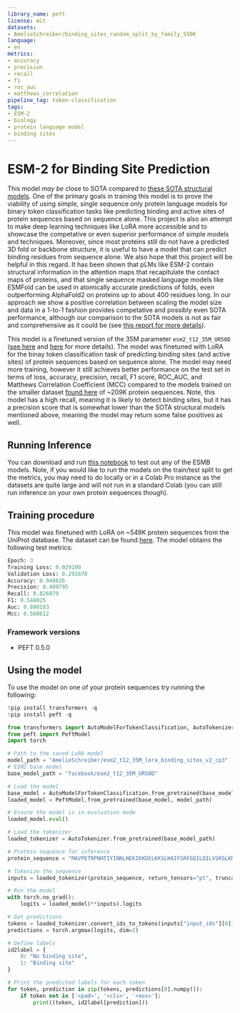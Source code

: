 ```yaml
---
library_name: peft
license: mit
datasets:
- AmelieSchreiber/binding_sites_random_split_by_family_550K
language:
- en
metrics:
- accuracy
- precision
- recall
- f1
- roc_auc
- matthews_correlation
pipeline_tag: token-classification
tags:
- ESM-2
- biology
- protein language model
- binding sites
---
```

# ESM-2 for Binding Site Prediction

This model *may be* close to SOTA compared to [these SOTA structural models](https://www.biorxiv.org/content/10.1101/2023.08.11.553028v1). 
One of the primary goals in training this model is to prove the viability of using simple, single sequence only protein language models 
for binary token classification tasks like predicting binding and active sites of protein sequences based on sequence alone. This project 
is also an attempt to make deep learning techniques like LoRA more accessible and to showcase the competative or even superior performance 
of simple models and techniques. Moreover, since most proteins still do not have a predicted 3D fold or backbone structure, it is useful to 
have a model that can predict binding residues from sequence alone. We also hope that this project will be helpful in this regard. 
It has been shown that pLMs like ESM-2 contain structural information in the attention maps that recapitulate the contact maps of proteins, 
and that single sequence masked language models like ESMFold can be used in atomically accurate predictions of folds, even outperforming 
AlphaFold2 on proteins up to about 400 residues long. In our approach we show a positive correlation between scaling the model size and data 
in a 1-to-1 fashion provides competative and possibly even SOTA performance, although our comparison to the SOTA models is not as fair and 
comprehensive as it could be (see [this report for more details](https://api.wandb.ai/links/amelie-schreiber-math/0asqd3hs)). 


This model is a finetuned version of the 35M parameter `esm2_t12_35M_UR50D` ([see here](https://huggingface.co/facebook/esm2_t12_35M_UR50D) 
and [here](https://huggingface.co/docs/transformers/model_doc/esm) for more details). The model was finetuned with LoRA for
the binay token classification task of predicting binding sites (and active sites) of protein sequences based on sequence alone. 
The model may need more training, however it still achieves better performance on the test set in terms of loss, accuracy, 
precision, recall, F1 score, ROC_AUC, and Matthews Correlation Coefficient (MCC) compared to the models trained on the smaller 
dataset [found here](https://huggingface.co/datasets/AmelieSchreiber/binding_sites_random_split_by_family) of ~209K protein sequences. Note, 
this model has a high recall, meaning it is likely to detect binding sites, but it has a precision score that is somewhat lower than the SOTA 
structural models mentioned above, meaning the model may return some false positives as well. 


## Running Inference

You can download and run [this notebook](https://huggingface.co/AmelieSchreiber/esm2_t12_35M_lora_binding_sites_v2_cp3/blob/main/testing_and_inference.ipynb) 
to test out any of the ESMB models. Note, if you would like to run the models on the train/test split to get the metrics, you may need to do 
locally or in a Colab Pro instance as the datasets are quite large and will not run in a standard Colab (you can still run inference on your own
protein sequences though). 


## Training procedure

This model was finetuned with LoRA on ~549K protein sequences from the UniProt database. The dataset can be found 
[here](https://huggingface.co/datasets/AmelieSchreiber/binding_sites_random_split_by_family_550K). The model obtains 
the following test metrics:

```python
Epoch: 3
Training Loss: 0.029100
Validation Loss: 0.291670
Accuracy: 0.948626
Precision: 0.409795
Recall: 0.826979
F1: 0.548025
Auc: 0.890183
Mcc: 0.560612
```

### Framework versions

- PEFT 0.5.0

## Using the model

To use the model on one of your protein sequences try running the following:

```python
!pip install transformers -q 
!pip install peft -q
```

```python
from transformers import AutoModelForTokenClassification, AutoTokenizer
from peft import PeftModel
import torch

# Path to the saved LoRA model
model_path = "AmelieSchreiber/esm2_t12_35M_lora_binding_sites_v2_cp3"
# ESM2 base model
base_model_path = "facebook/esm2_t12_35M_UR50D"

# Load the model
base_model = AutoModelForTokenClassification.from_pretrained(base_model_path)
loaded_model = PeftModel.from_pretrained(base_model, model_path)

# Ensure the model is in evaluation mode
loaded_model.eval()

# Load the tokenizer
loaded_tokenizer = AutoTokenizer.from_pretrained(base_model_path)

# Protein sequence for inference
protein_sequence = "MAVPETRPNHTIYINNLNEKIKKDELKKSLHAIFSRFGQILDILVSRSLKMRGQAFVIFKEVSSATNALRSMQGFPFYDKPMRIQYAKTDSDIIAKMKGT"  # Replace with your actual sequence

# Tokenize the sequence
inputs = loaded_tokenizer(protein_sequence, return_tensors="pt", truncation=True, max_length=1024, padding='max_length')

# Run the model
with torch.no_grad():
    logits = loaded_model(**inputs).logits

# Get predictions
tokens = loaded_tokenizer.convert_ids_to_tokens(inputs["input_ids"][0])  # Convert input ids back to tokens
predictions = torch.argmax(logits, dim=2)

# Define labels
id2label = {
    0: "No binding site",
    1: "Binding site"
}

# Print the predicted labels for each token
for token, prediction in zip(tokens, predictions[0].numpy()):
    if token not in ['<pad>', '<cls>', '<eos>']:
        print((token, id2label[prediction]))
```